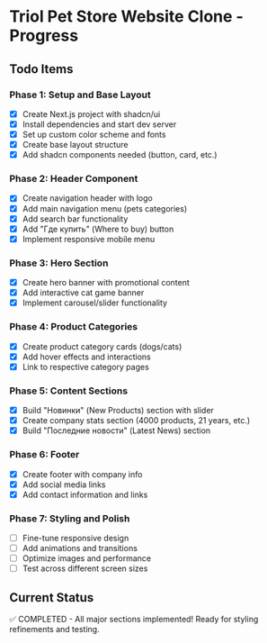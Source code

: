 # Triol Pet Store Website Clone - Progress

## Todo Items

### Phase 1: Setup and Base Layout
- [x] Create Next.js project with shadcn/ui
- [x] Install dependencies and start dev server
- [x] Set up custom color scheme and fonts
- [x] Create base layout structure
- [x] Add shadcn components needed (button, card, etc.)

### Phase 2: Header Component
- [x] Create navigation header with logo
- [x] Add main navigation menu (pets categories)
- [x] Add search bar functionality
- [x] Add "Где купить" (Where to buy) button
- [x] Implement responsive mobile menu

### Phase 3: Hero Section
- [x] Create hero banner with promotional content
- [x] Add interactive cat game banner
- [x] Implement carousel/slider functionality

### Phase 4: Product Categories
- [x] Create product category cards (dogs/cats)
- [x] Add hover effects and interactions
- [x] Link to respective category pages

### Phase 5: Content Sections
- [x] Build "Новинки" (New Products) section with slider
- [x] Create company stats section (4000 products, 21 years, etc.)
- [x] Build "Последние новости" (Latest News) section

### Phase 6: Footer
- [x] Create footer with company info
- [x] Add social media links
- [x] Add contact information and links

### Phase 7: Styling and Polish
- [ ] Fine-tune responsive design
- [ ] Add animations and transitions
- [ ] Optimize images and performance
- [ ] Test across different screen sizes

## Current Status
✅ COMPLETED - All major sections implemented! Ready for styling refinements and testing.
